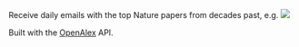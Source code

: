 Receive daily emails with the top Nature papers from decades past, e.g.
![](https://github.com/user-attachments/assets/cedbff93-79d3-48de-8d4c-91c20560e604)



Built with the [OpenAlex](https://openalex.org/) API.
